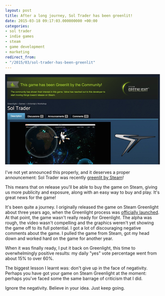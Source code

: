 ```yaml
---
layout: post
title: After a long journey, Sol Trader has been greenlit!
date: 2015-03-18 09:17:03.000000000 +00:00
categories:
- sol trader
- indie games
- steam
- game development
- marketing
redirect_from:
- "/2015/03/sol-trader-has-been-greenlit"
---
```

![Greenlight notice](/assets/img/sol-trader-greenlit.jpg)

I've not yet announced this properly, and it deserves a proper announcement:
Sol Trader was recently [greenlit by
Steam](http://steamcommunity.com/sharedfiles/filedetails/?id=93098528)!

This means that on release you'll be able to buy the game on Steam, giving us
more publicity and exposure, along with an easy way to buy and play. It's great
news for the game!

It's been quite a journey. I originally released the game on Steam Greenlight
about three years ago, when the Greenlight process was [officially launched](http://store.steampowered.com/news/8761/). At
that point, the game wasn't really ready for Greenlight. The alpha was rough,
the video wasn't compelling and the graphics weren't yet showing the game off
to its full potential. I got a lot of discouraging negative comments about the
game. I pulled the game from Steam, got my head down and worked hard on the
game for another year.

When it was finally ready, I put it back on Greenlight, this time to
overwhelmingly positive results: my daily "yes" vote percentage went from about
15% to over 60%.

The biggest lesson I learnt was: don't give up in the face of negativity.
Perhaps you have got your game on Steam Greenlight at the moment: perhaps
you've faced some the same barrage of criticism that I did.

Ignore the negativity. Believe in your idea. Just keep going.
